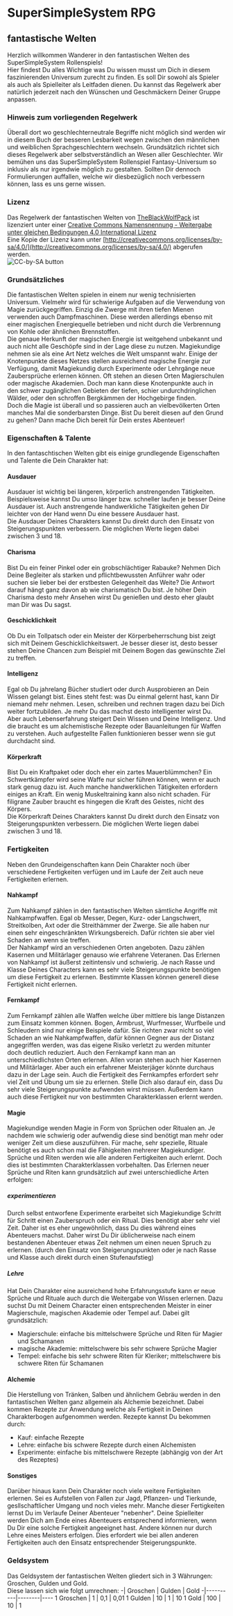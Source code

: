 # SuperSimpleSystem RPG

## fantastische Welten
Herzlich willkommen Wanderer in den fantastischen Welten des SuperSimpleSystem Rollenspiels!  
Hier findest Du alles Wichtige was Du wissen musst um Dich in diesem faszinierenden Universum zurecht zu finden. Es soll Dir sowohl als Spieler als auch als Spielleiter als Leitfaden dienen. Du kannst das Regelwerk aber natürlich jederzeit nach den Wünschen und Geschmäckern Deiner Gruppe anpassen. 
 
### Hinweis zum vorliegenden Regelwerk
Überall dort wo geschlechterneutrale Begriffe nicht möglich sind werden wir in diesem Buch der besseren Lesbarkeit wegen zwischen den männlichen und weiblichen Sprachgeschlechtern wechseln. Grundsätzlich richtet sich dieses Regelwerk aber selbstverständlich an Wesen aller Geschlechter. Wir bemühen uns das SuperSimpleSystem Rollenspiel Fantasy-Universum so inklusiv als nur irgendwie möglich zu gestalten. Sollten Dir dennoch Formulierungen auffallen, welche wir diesbezüglich noch verbessern können, lass es uns gerne wissen.

### Lizenz
Das Regelwerk der fantastischen Welten von [TheBlackWolfPack](https://theblackwolfpack.github.io/) ist lizenziert unter einer [Creative Commons Namensnennung - Weitergabe unter gleichen Bedingungen 4.0 International Lizenz](http://creativecommons.org/licenses/by-sa/4.0/)  
Eine Kopie der Lizenz kann unter [http://creativecommons.org/licenses/by-sa/4.0/](http://creativecommons.org/licenses/by-sa/4.0/) abgerufen werden.  
![CC-by-SA button](https://i.creativecommons.org/l/by-sa/4.0/88x31.png)  

### Grundsätzliches
Die fantastischen Welten spielen in einem nur wenig technisierten Universum. Vielmehr wird für schwierige Aufgaben auf die Verwendung von Magie zurückgegriffen. Einzig die Zwerge mit ihren tiefen Mienen verwenden auch Dampfmaschinen. Diese werden allerdings ebenso mit einer magischen Energiequelle betrieben und nicht durch die Verbrennung von Kohle oder ähnlichen Brennstoffen.  
Die genaue Herkunft der magischen Energie ist weitgehend unbekannt und auch nicht alle Geschöpfe sind in der Lage diese zu nutzen. Magiekundige nehmen sie als eine Art Netz welches die Welt umspannt wahr. Einige der Knotenpunkte dieses Netzes stellen ausreichend magische Energie zur Verfügung, damit Magiekundig durch Experimente oder Lehrgänge neue Zaubersprüche erlernen können. Oft stehen an diesen Orten Magierschulen oder magische Akademien. Doch man kann diese Knotenpunkte auch in den schwer zugänglichen Gebieten der tiefen, schier undurchdringlichen Wälder, oder den schroffen Bergkämmen der Hochgebirge finden.  
Doch die Magie ist überall und so passieren auch an vielbevölkerten Orten manches Mal die sonderbarsten Dinge. Bist Du bereit diesen auf den Grund zu gehen? Dann mache Dich bereit für Dein erstes Abenteuer!

### Eigenschaften & Talente
In den fantaschtischen Welten gibt eis einige grundlegende Eigenschaften und Talente die Dein Charakter hat:
#### Ausdauer
Ausdauer ist wichtig bei längeren, körperlich anstrengenden Tätigkeiten. Beispielsweise kannst Du umso länger bzw. schneller laufen je besser Deine Ausdauer ist. Auch anstrengende handwerkliche Tätigkeiten gehen Dir leichter von der Hand wenn Du eine bessere Ausdauer hast.  
Die Ausdauer Deines Charakters kannst Du direkt durch den Einsatz von Steigerungspunkten verbessern. Die möglichen Werte liegen dabei zwischen 3 und 18.

#### Charisma
Bist Du ein feiner Pinkel oder ein grobschlächtiger Rabauke? Nehmen Dich Deine Begleiter als starken und pflichtbewussten Anführer wahr oder suchen sie lieber bei der erstbesten Gelegenheit das Weite? Die Antwort darauf hängt ganz davon ab wie charismatisch Du bist. Je höher Dein Charisma desto mehr Ansehen wirst Du genießen und desto eher glaubt man Dir was Du sagst.

#### Geschicklichkeit
Ob Du ein Tollpatsch oder ein Meister der Körperbeherrschung bist zeigt sich mit Deinem Geschicklichkeitswert. Je besser dieser ist, desto besser stehen Deine Chancen zum Beispiel mit Deinem Bogen das gewünschte Ziel zu treffen.

#### Intelligenz
Egal ob Du jahrelang Bücher studiert oder durch Ausprobieren an Dein Wissen gelangt bist. Eines steht fest: was Du einmal gelernt hast, kann Dir niemand mehr nehmen. Lesen, schreiben und rechnen tragen dazu bei Dich weiter fortzubilden. Je mehr Du das machst desto intelligenter wirst Du. Aber auch Lebenserfahrung steigert Dein Wissen und Deine Intelligenz. Und die braucht es um alchemistische Rezepte oder Bauanleitungen für Waffen zu verstehen. Auch aufgestellte Fallen funktionieren besser wenn sie gut durchdacht sind.

#### Körperkraft
Bist Du ein Kraftpaket oder doch eher ein zartes Mauerblümmchen? Ein Schwertkämpfer wird seine Waffe nur sicher führen können, wenn er auch stark genug dazu ist. Auch manche handwerklichen Tätigkeiten erfordern einiges an Kraft. Ein wenig Muskeltraining kann also nicht schaden. Für filigrane Zauber braucht es hingegen die Kraft des Geistes, nicht des Körpers.  
Die Körperkraft Deines Charakters kannst Du direkt durch den Einsatz von Steigerungspunkten verbessern. Die möglichen Werte liegen dabei zwischen 3 und 18.

### Fertigkeiten
Neben den Grundeigenschaften kann Dein Charakter noch über verschiedene Fertigkeiten verfügen und im Laufe der Zeit auch neue Fertigkeiten erlernen.

#### Nahkampf
Zum Nahkampf zählen in den fantastischen Welten sämtliche Angriffe mit Nahkampfwaffen. Egal ob Messer, Degen, Kurz- oder Langschwert, Streitkolben, Axt oder die Streithämmer der Zwerge. Sie alle haben nur einen sehr eingeschränkten Wirkungsbereich. Dafür richten sie aber viel Schaden an wenn sie treffen.  
Der Nahkampf wird an verschiedenen Orten angeboten. Dazu zählen Kasernen und Militärlager genauso wie erfahrene Veteranen. Das Erlernen von Nahkampf ist äußerst zeitintensiv und schwierig. Je nach Rasse und Klasse Deines Characters kann es sehr viele Steigerungspunkte benötigen um diese Fertigkeit zu erlernen. Bestimmte Klassen können generell diese Fertigkeit nicht erlernen.

#### Fernkampf
Zum Fernkampf zählen alle Waffen welche über mittlere bis lange Distanzen zum Einsatz kommen können. Bogen, Armbrust, Wurfmesser, Wurfbeile und Schleudern sind nur einige Beispiele dafür. Sie richten zwar nicht so viel Schaden an wie Nahkampfwaffen, dafür können Gegner aus der Distanz angegriffen werden, was das eigene Risiko verletzt zu werden mitunter doch deutlich reduziert.
Auch den Fernkampf kann man an unterschiedlichsten Orten erlernen. Allen voran stehen auch hier Kasernen und Militärlager. Aber auch ein erfahrener Meisterjäger könnte durchaus dazu in der Lage sein. Auch die Fertigkeit des Fernkampfes erfordert sehr viel Zeit und Übung um sie zu erlernen. Stelle Dich also darauf ein, dass Du sehr viele Steigerungspunkte aufwenden wirst müssen. Außerdem kann auch diese Fertigkeit nur von bestimmten Charakterklassen erlernt werden.

#### Magie
Magiekundige wenden Magie in Form von Sprüchen oder Ritualen an. Je nachdem wie schwierig oder aufwendig diese sind benötigt man mehr oder weniger Zeit um diese auszuführen. Für mache, sehr spezielle, Rituale benötigt es auch schon mal die Fähigkeiten mehrerer Magiekundiger.
Sprüche und Riten werden wie alle anderen Fertigkeiten auch erlernt. Doch dies ist bestimmten Charakterklassen vorbehalten. Das Erlernen neuer Sprüche und Riten kann grundsätzlich auf zwei unterschiedliche Arten erfolgen:
##### experimentieren
Durch selbst entworfene Experimente erarbeitet sich Magiekundige Schritt für Schritt einen Zauberspruch oder ein Ritual. Dies benötigt aber sehr viel Zeit. Daher ist es eher ungewöhnlich, dass Du dies während eines Abenteuers machst. Daher wirst Du Dir üblicherweise nach einem bestandenen Abenteuer etwas Zeit nehmen um einen neuen Spruch zu erlernen. (durch den Einsatz von Steigerungspunkten oder je nach Rasse und Klasse auch direkt durch einen Stufenaufstieg)
##### Lehre
Hat Dein Charakter eine ausreichend hohe Erfahrungsstufe kann er neue Sprüche und Rituale auch durch die Weitergabe von Wissen erlernen. Dazu suchst Du mit Deinem Character einen entsprechenden Meister in einer Magierschule, magischen Akademie oder Tempel auf. Dabei gilt grundsätzlich:
* Magierschule: einfache bis mittelschwere Sprüche und Riten für Magier und Schamanen 
* magische Akademie: mittelschwere bis sehr schwere Sprüche Magier
* Tempel: einfache bis sehr schwere Riten für Kleriker; mittelschwere bis schwere Riten für Schamanen

#### Alchemie
Die Herstellung von Tränken, Salben und ähnlichem Gebräu werden in den fantastischen Welten ganz allgemein als Alchemie bezeichnet. Dabei kommen Rezepte zur Anwendung welche als Fertigkeit in Deinen Charakterbogen aufgenommen werden. Rezepte kannst Du bekommen durch:
* Kauf: einfache Rezepte
* Lehre: einfache bis schwere Rezepte durch einen Alchemisten
* Experimente: einfache bis mittelschwere Rezepte (abhängig von der Art des Rezeptes)

#### Sonstiges
Darüber hinaus kann Dein Charakter noch viele weitere Fertigkeiten erlernen. Sei es Aufstellen von Fallen zur Jagd, Pflanzen- und Tierkunde, gesllschaftlicher Umgang und noch vieles mehr. Manche dieser Fertigkeiten lernst Du im Verlaufe Deiner Abenteuer "nebenher". Deine Spielleiter werden Dich am Ende eines Abenteuers entsprechend informieren, wenn Du Dir eine solche Fertigkeit angeeignet hast. Andere können nur durch Lehre eines Meisters erfolgen. Dies erfordert wie bei allen anderen Fertigkeiten auch den Einsatz entsprechender Steigerungspunkte.

### Geldsystem
Das Geldsystem der fantastischen Welten gliedert sich in 3 Währungen: Groschen, Gulden und Gold.  
Diese lassen sich wie folgt umrechnen:
-| Groschen | Gulden | Gold
-|----------|--------|----
1 Groschen | 1 | 0,1 | 0,01
1 Gulden | 10 | 1 | 10
1 Gold | 100 | 10 | 1
